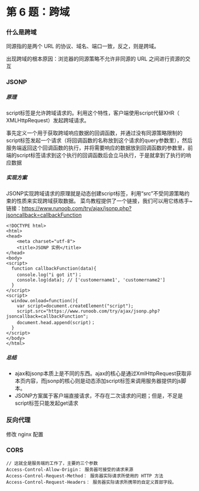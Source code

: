 # 第 6 题：跨域

### 什么是跨域

同源指的是两个 URL 的协议、域名、端口一致，反之，则是跨域。

出现跨域的根本原因：浏览器的同源策略不允许非同源的 URL 之间进行资源的交互

### JSONP

##### 原理

script标签是允许跨域请求的。利用这个特性，客户端使用script代替XHR（ XMLHttpRequest）发起跨域请求。

事先定义一个用于获取跨域响应数据的回调函数，并通过没有同源策略限制的script标签发起一个请求（将回调函数的名称放到这个请求的query参数里），然后服务端返回这个回调函数的执行，并将需要响应的数据放到回调函数的参数里，前端的script标签请求到这个执行的回调函数后会立马执行，于是就拿到了执行的响应数据

##### 实现方案

JSONP实现跨域请求的原理就是动态创建script标签，利用“src”不受同源策略约束的性质来实现跨域获取数据。
菜鸟教程提供了一个链接，我们可以用它练练手~
链接：https://www.runoob.com/try/ajax/jsonp.php?jsoncallback=callbackFunction

```
<!DOCTYPE html>
<html>
<head>
    <meta charset="utf-8">
    <title>JSONP 实例</title>
</head>
<body>
<script>
  function callbackFunction(data){
    console.log("i got it")；
    console.log(data); // ['customername1', 'customername2']
  }
</script>
<script>
  window.onload=function(){
    var script=document.createElement("script");
    script.src="https://www.runoob.com/try/ajax/jsonp.php?jsoncallback=callbackFunction";
    document.head.append(script)；
  }
</script>
</body>
</html>

```

##### 总结
* ajax和jsonp本质上是不同的东西。ajax的核心是通过XmlHttpRequest获取非本页内容，而jsonp的核心则是动态添加script标签来调用服务器提供的js脚本。
* JSONP方案属于客户端直接请求，不存在二次请求的问题；但是，不足是script标签只能发起get请求


### 反向代理

修改 nginx 配置

### CORS

```
// 这就全是服务端的工作了，主要的三个参数
Access-Control-Allow-Origin： 服务器可接受的请求来源
Access-Control-Request-Method： 服务器实际请求所使用的 HTTP 方法
Access-Control-Request-Headers： 服务器实际请求所携带的自定义首部字段。
```